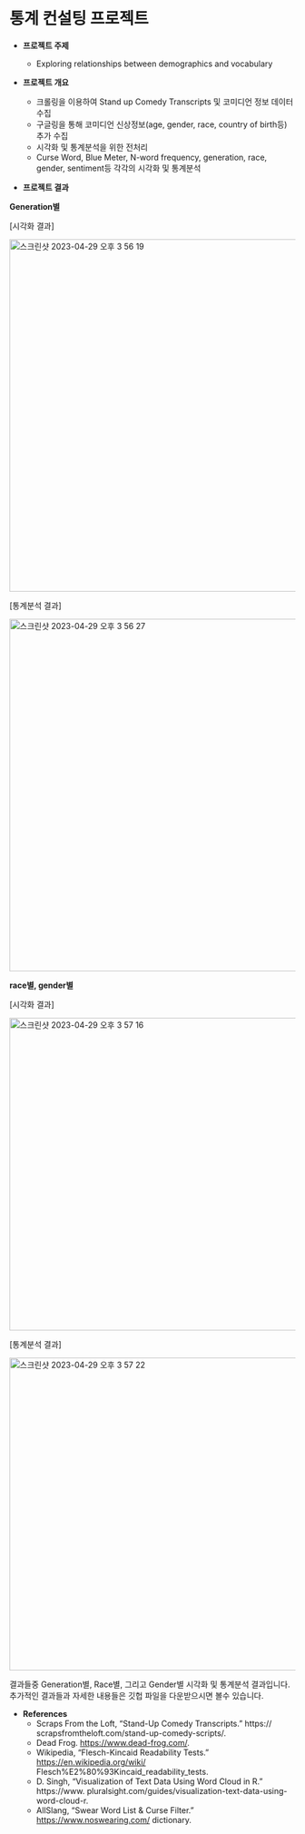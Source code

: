 # 통계 컨설팅 프로젝트

- **프로젝트 주제**
  - Exploring relationships between demographics and vocabulary

- **프로젝트 개요**

  - 크롤링을 이용하여 Stand up Comedy Transcripts 및 코미디언 정보 데이터 수집
  - 구글링을 통해 코미디언 신상정보(age, gender, race, country of birth등) 추가 수집
  - 시각화 및 통계분석을 위한 전처리
  - Curse Word, Blue Meter, N-word frequency, generation, race, gender, sentiment등 각각의 시각화 및 통계분석

- **프로젝트 결과**  

**Generation별**

[시각화 결과]

<img width="621" alt="스크린샷 2023-04-29 오후 3 56 19" src="https://user-images.githubusercontent.com/101457515/235288537-2bd23b4a-9ed5-4606-826a-d36ddaabe4dd.png">

[통계분석 결과]

<img width="621" alt="스크린샷 2023-04-29 오후 3 56 27" src="https://user-images.githubusercontent.com/101457515/235288540-cd83daa5-e85c-4ef8-a59e-10cb651a184d.png">

**race별, gender별**

[시각화 결과]

<img width="551" alt="스크린샷 2023-04-29 오후 3 57 16" src="https://user-images.githubusercontent.com/101457515/235288595-996deb51-ddd7-4183-b690-10690ac90052.png">

[통계분석 결과]

<img width="551" alt="스크린샷 2023-04-29 오후 3 57 22" src="https://user-images.githubusercontent.com/101457515/235288596-e51c0c98-0da6-4a16-af40-3e59d7e7a085.png">

결과들중 Generation별, Race별, 그리고 Gender별 시각화 및 통계분석 결과입니다. 추가적인 결과들과 자세한 내용들은 깃헙 파일을 다운받으시면 볼수 있습니다.


- **References**
  - Scraps From the Loft, “Stand-Up Comedy Transcripts.” https:// scrapsfromtheloft.com/stand-up-comedy-scripts/.
  - Dead Frog. https://www.dead-frog.com/.
  - Wikipedia, “Flesch-Kincaid Readability Tests.” https://en.wikipedia.org/wiki/
        Flesch%E2%80%93Kincaid_readability_tests.
  - D. Singh, “Visualization of Text Data Using Word Cloud in R.” https://www.
        pluralsight.com/guides/visualization-text-data-using-word-cloud-r.
  - AllSlang, “Swear Word List & Curse Filter.” https://www.noswearing.com/ dictionary.
     
<br><br>
